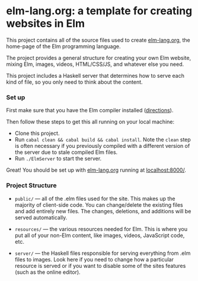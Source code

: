 # elm-lang.org: a template for creating websites in Elm

This project contains all of the source files used to create
[elm-lang.org](http://elm-lang.org/), the home-page of the Elm programming
language.

The project provides a general structure for creating your own Elm website,
mixing Elm, images, videos, HTML/CSS/JS, and whatever else you need.

This project includes a Haskell server that determines how to serve each kind of
file, so you only need to think about the content.

### Set up

First make sure that you have the Elm compiler installed
([directions](https://github.com/evancz/Elm#elm)).

Then follow these steps to get this all running on your local machine:

- Clone this project.
- Run `cabal clean && cabal build && cabal install`. Note the `clean` step is
  often necessary if you previously compiled with a different version of the
  server due to stale compiled Elm files.
- Run `./ElmServer` to start the server.

Great! You should be set up with [elm-lang.org](http://elm-lang.org/) running at
[localhost:8000/](http://localhost:8000/).

### Project Structure

- `public/` &mdash; all of the .elm files used for the site. This makes up the
  majority of client-side code.  You can change/delete the existing files and
  add entirely new files. The changes, deletions, and additions will be served
  automatically.

- `resources/` &mdash; the various resources needed for Elm. This is where you
  put all of your non-Elm content, like images, videos, JavaScript code, etc.

- `server/` &mdash; the Haskell files responsible for serving everything from
  .elm files to images. Look here if you need to change how a particular
  resource is served or if you want to disable some of the sites features (such
  as the online editor).
